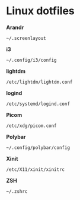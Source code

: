 # Linux dotfiles


**Arandr**
```
~/.screenlayout
```

**i3**
```
~/.config/i3/config
```

**lightdm**
```
/etc/lightdm/lightdm.conf
```

**logind**
```
/etc/systemd/logind.conf
```
**Picom**
```
/etc/xdg/picom.conf
```

**Polybar**
```
~/.config/polybar/config
```

**Xinit**
```
/etc/X11/xinit/xinitrc
```

**ZSH**
```
~/.zshrc
```
